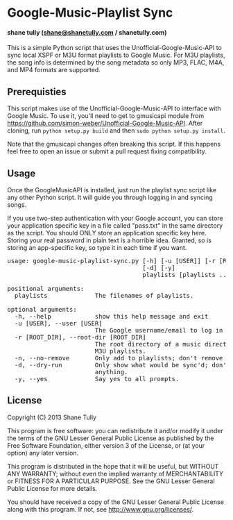 # Google-Music-Playlist Sync
#### shane tully (shane@shanetully.com / shanetully.com)

This is a simple Python script that uses the Unofficial-Google-Music-API to sync local XSPF or M3U format playlists to Google Music. For M3U playlists, the song info is determined by the song metadata so only MP3, FLAC, M4A, and MP4 formats are supported.

## Prerequisties

This script makes use of the Unofficial-Google-Music-API to interface with Google Music. To use it, you'll need to get to gmusicapi module from https://github.com/simon-weber/Unofficial-Google-Music-API. After cloning, run `python setup.py build` and then `sudo python setup.py install`.

Note that the gmusicapi changes often breaking this script. If this happens feel free to open an issue or submit a pull request fixing compatibility.

## Usage

Once the GoogleMusicAPI is installed, just run the playlist sync script like any other Python script. It will guide you through logging in and syncing songs.

If you use two-step authentication with your Google account, you can store your application specific key in a file called "pass.txt" in the same directory as the script. You should ONLY store an application specific key here. Storing your real password in plain text is a horrible idea. Granted, so is storing an app-specific key, so type it in each time if you want.

<pre>
usage: google-music-playlist-sync.py [-h] [-u [USER]] [-r [ROOT_DIR]] [-n]
                                     [-d] [-y]
                                     playlists [playlists ...]

positional arguments:
  playlists             The filenames of playlists.

optional arguments:
  -h, --help            show this help message and exit
  -u [USER], --user [USER]
                        The Google username/email to log in with.
  -r [ROOT_DIR], --root-dir [ROOT_DIR]
                        The root directory of a music directory. Useful for
                        M3U playlists.
  -n, --no-remove       Only add to playlists; don't remove anything.
  -d, --dry-run         Only show what would be sync'd; don't actually sync
                        anything.
  -y, --yes             Say yes to all prompts.
</pre>

## License

Copyright (C) 2013 Shane Tully

This program is free software: you can redistribute it and/or modify
it under the terms of the GNU Lesser General Public License as published by
the Free Software Foundation, either version 3 of the License, or
(at your option) any later version.

This program is distributed in the hope that it will be useful,
but WITHOUT ANY WARRANTY; without even the implied warranty of
MERCHANTABILITY or FITNESS FOR A PARTICULAR PURPOSE.  See the
GNU Lesser General Public License for more details.

You should have received a copy of the GNU Lesser General Public License
along with this program.  If not, see <http://www.gnu.org/licenses/>.
